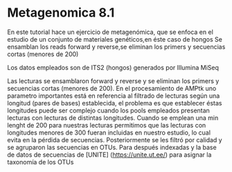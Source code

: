 # Metagenomica 8.1

En este tutorial hace un ejercicio de metagenómica, que se enfoca en el estudio de un conjunto de materiales genéticos,en éste caso de hongos
 Se ensamblan los reads forward y reverse,se eliminan los primers y secuencias cortas (menores de 200)

Los datos empleados son de ITS2 (hongos) generados por Illumina MiSeq

Las lecturas se ensamblaron forward y reverse y se eliminan los primers y secuencias cortas (menores de 200). En el procesamiento de AMPtk uno parametro importantes está en referencia al filtrado de lecturas según una longitud (pares de bases) establecida, el problema es que establecer éstas longitudes puede ser complejo cuando los pools empleados presentan lecturas con lecturas de distintas longitudes.
Cuando se emplean una min lenght de 200 para nuestras lecturas permitimos que las lecturas con longitudes menores de 300 fueran incluidas en nuestro estudio, lo cual evita en la pérdida de secuencias. 
Posteriormente se les  filtró por calidad y se agruparon las secuencias en OTUs.
Para después indexadas y la base de datos de secuencias de [UNITE] (https://unite.ut.ee/) para asignar la taxonomía de los OTUs





